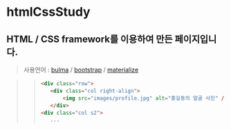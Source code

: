 # htmlCssStudy
## HTML / CSS framework를 이용하여 만든 페이지입니다.
> 사용언어 : [bulma](https://bulma.io/) / [bootstrap](https://getbootstrap.com/) / [materialize](https://materializecss.com/)

>>```html
>><div class="row">
>>    <div class="col right-align">
>>        <img src="images/profile.jpg" alt="홍길동의 얼굴 사진" />
>>    </div>
>><div class="col s2">
>>    ...
>>```
